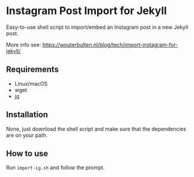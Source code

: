 # Instagram Post Import for Jekyll

Easy-to-use shell script to import/embed an Instagram post in a new Jekyll post.

More info see: https://wouterbulten.nl/blog/tech/import-instagram-for-jekyll/

## Requirements

- Linux/macOS
- wget
- [jq](https://stedolan.github.io/jq/)

## Installation

None, just download the shell script and make sure that the dependencies are on your path.

## How to use

Run `import-ig.sh` and follow the prompt.